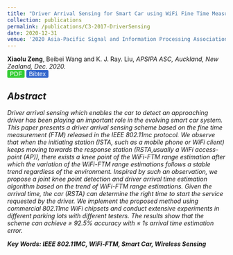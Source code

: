 ```yaml
---
title: "Driver Arrival Sensing for Smart Car using WiFi Fine Time Measurements"
collection: publications
permalink: /publications/C3-2017-DriverSensing
date: 2020-12-31
venue: '2020 Asia-Pacific Signal and Information Processing Association Annual Summit and Conference (APSIPA ASC)'
---
```

<head>
<title>Font Awesome Icons</title>
<meta name="viewport" content="width=device-width, initial-scale=1">
<link rel="stylesheet" href="https://cdnjs.cloudflare.com/ajax/libs/font-awesome/4.7.0/css/font-awesome.min.css">
 <style>
.button2 {background-color: #33cc33;  border: 0px solid black; border-radius: 3px; color: white} /* Blue */
.button3 {background-color: #3366cc;  border: 0px solid black; border-radius: 3px; color: white} /* Blue */
.button4 {background-color: #33cc33;  border: 0px solid black; border-radius: 3px; color: white} /* Blue */
.button5 {background-color: #33cc33;  border: 0px solid black; border-radius: 3px; color: white} /* Blue */
</style>
</head>
<b>Xiaolu Zeng</b>, Beibei Wang and K. J. Ray. Liu, <i>APSIPA ASC, Auckland, New Zealand, Dec. 2020<i>. <br>
  <a href='http://Xiaolu1263.github.io/files/DriverSensing.pdf' target="_blank"><button class="button button2" style="font-size:14px"><i class="fa fa-file-pdf-o"></i> PDF</button></a> <a href='http://Xiaolu1263.github.io/files/C3-PhoneKey-Cite.txt' target="_blank"><button class="button button3" style="font-size:14px"><i class="fa fa-book"></i> Bibtex</button></a> <br>

## Abstract <br>
Driver arrival sensing which enables the car to detect an approaching driver has been playing an important role in the evolving smart car system. This paper presents a
driver arrival sensing scheme based on the fine time measurement (FTM) released in the IEEE 802.11mc protocol. We observe that when the initiating station (ISTA, such as a mobile phone or WiFi client) keeps moving towards the response station (RSTA,usually a WiFi access-point (AP)), there exists a knee point of the WiFi-FTM range estimation after which the variation of the WiFi-FTM range estimations follows a stable trend regardless of the environment. Inspired by such an observation, we propose a joint knee point detection and driver arrival time estimation algorithm based on the trend of WiFi-FTM range estimations. Given the arrival time, the car (RSTA) can determine the right time to start the service requested by the driver. We implement the proposed method using commercial 802.11mc WiFi chipsets and conduct extensive experiments in different parking lots with different testers. The results show that the scheme can achieve ≥ 92.5% accuracy with ≤ 1s arrival time estimation error.

**Key Words: IEEE 802.11MC, WiFi-FTM, Smart Car, Wireless Sensing**
